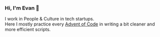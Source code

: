### Hi, I'm Evan 🌚
I work in People & Culture in tech startups. <br>
Here I mostly practice every [Advent of Code](https://adventofcode.com) in writing a bit cleaner and more efficient scripts.

<!--
**evangus/evangus** is a ✨ _special_ ✨ repository because its `README.md` (this file) appears on your GitHub profile.

Here are some ideas to get you started:

- 🔭 I’m currently working on ...
- 🌱 I’m currently learning ...
- 👯 I’m looking to collaborate on ...
- 🤔 I’m looking for help with ...
- 💬 Ask me about ...
- 📫 How to reach me: ...
- 😄 Pronouns: ...
- ⚡ Fun fact: ...
-->
